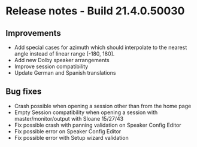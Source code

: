 # Release notes - Build 21.4.0.50030

## Improvements

* Add special cases for azimuth which should interpolate to the nearest angle instead of linear range [-180, 180].
* Add new Dolby speaker arrangements
* Improve session compatibility
* Update German and Spanish translations

## Bug fixes

* Crash possible when opening a session other than from the home page
* Empty Session compatibility when opening a session with master/monitor/output with Sloane 15/27/43
* Fix possible crash with panning validation on Speaker Config Editor
* Fix possible error on Speaker Config Editor
* Fix possible error with Setup wizard validation